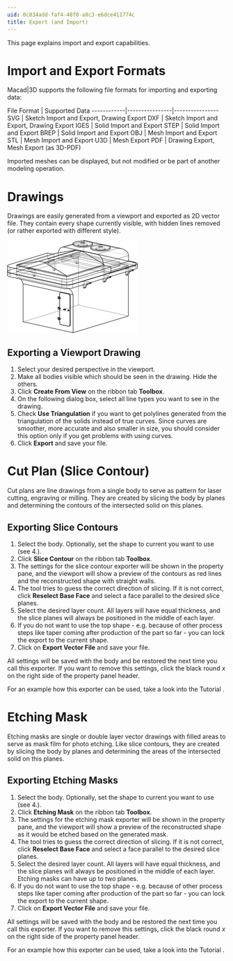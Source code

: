 ```yaml
---
uid: 0c834add-faf4-48f0-a8c3-e6dce411774c
title: Export (and Import)
---
```

This page explains import and export capabilities.

# Import and Export Formats

Macad\|3D supports the following file formats for importing and exporting data:

File Format | Supported Data 
------------|----------------|----------------
SVG         | Sketch Import and Export, Drawing Export
DXF         | Sketch Import and Export, Drawing Export
IGES        | Solid Import and Export
STEP        | Solid Import and Export
BREP        | Solid Import and Export
OBJ         | Mesh Import and Export
STL         | Mesh Import and Export
U3D         | Mesh Export
PDF         | Drawing Export, Mesh Export (as 3D-PDF)

Imported meshes can be displayed, but not modified or be part of another modeling operation.

# Drawings

Drawings are easily generated from a viewport and exported as 2D vector file. They contain every shape currently visible, with hidden lines removed (or rather exported with different style).

![Example of a drawing exported as SVG](ImportExportDrawingSample.png)

## Exporting a Viewport Drawing

1. Select your desired perspective in the viewport.
2. Make all bodies visible which should be seen in the drawing. Hide the others. 
3. Click __Create From View__ on the ribbon tab __Toolbox__.
4. On the following dialog box, select all line types you want to see in the drawing.
5. Check __Use Triangulation__ if you want to get polylines generated from the triangulation of the solids instead of true curves. Since curves are smoother, more accurate and also smaller in size, you should consider this option only if you get problems with using curves.
6. Click __Export__ and save your file.

# Cut Plan (Slice Contour)

Cut plans are line drawings from a single body to serve as pattern for laser cutting, engraving or milling. They are created by slicing the body by planes and determining the contours of the intersected solid on this planes.

## Exporting Slice Contours

1. Select the body. Optionally, set the shape to current you want to use (see 4.).
2. Click __Slice Contour__ on the ribbon tab __Toolbox__.
3. The settings for the slice contour exporter will be shown in the property pane, and the viewport will show a preview of the contours as red lines and the reconstructed shape with straight walls.
4. The tool tries to guess the correct direction of slicing. If it is not correct, click __Reselect Base Face__ and select a face parallel to the desired slice planes.
5. Select the desired layer count. All layers will have equal thickness, and the slice planes will always be positioned in the middle of each layer.
6. If you do not want to use the top shape - e.g. because of other process steps like taper coming after production of the part so far - you can lock the export to the current shape.
7. Click on __Export Vector File__ and save your file.

All settings will be saved with the body and be restored the next time you call this exporter. If you want to remove this settings, click the black round _x_ on the right side of the property panel header.

For an example how this exporter can be used, take a look into the Tutorial [](xref:cb109114-b7bd-40be-bb3a-ce7e0fbe0974).

# Etching Mask

Etching masks are single or double layer vector drawings with filled areas to serve as mask film for photo etching. Like slice contours, they are created by slicing the body by planes and determining the areas of the intersected solid on this planes.

## Exporting Etching Masks

1. Select the body. Optionally, set the shape to current you want to use (see 4.).
2. Click __Etching Mask__ on the ribbon tab __Toolbox__.
3. The settings for the etching mask exporter will be shown in the property pane, and the viewport will show a preview of the reconstructed shape as it would be etched based on the generated mask.
4. The tool tries to guess the correct direction of slicing. If it is not correct, click __Reselect Base Face__ and select a face parallel to the desired slice planes.
5. Select the desired layer count. All layers will have equal thickness, and the slice planes will always be positioned in the middle of each layer. Etching masks can have up to two planes.
6. If you do not want to use the top shape - e.g. because of other process steps like taper coming after production of the part so far - you can lock the export to the current shape.
7. Click on __Export Vector File__ and save your file.

All settings will be saved with the body and be restored the next time you call this exporter. If you want to remove this settings, click the black round _x_ on the right side of the property panel header.

For an example how this exporter can be used, take a look into the Tutorial [](xref:cb109114-b7bd-40be-bb3a-ce7e0fbe0974).
